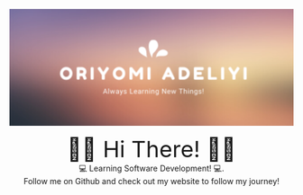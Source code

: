 ![Header](oriade2.jpg)
<div align="center">
  <div style="font-size:40px"> 👋🏾 Hi There! 👋🏾  </div>
 <div font-size="30px">    💻 Learning Software Development! 💻.  </div>
  <div> Follow me on Github and check out my website to follow my journey! </div>

   




<!--
**oadeliyi1/oadeliyi1** is a ✨ _special_ ✨ repository because its `README.md` (this file) appears on your GitHub profile.

Here are some ideas to get you started:

- 🔭 I’m currently working on ...
- 🌱 I’m currently learning ...
- 👯 I’m looking to collaborate on ...
- 🤔 I’m looking for help with ...
- 💬 Ask me about ...
- 📫 How to reach me: ...
- 😄 Pronouns: ...
- ⚡ Fun fact: ...
-->
